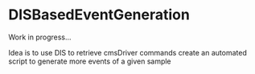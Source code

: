 # DISBasedEventGeneration

Work in progress...

Idea is to use DIS to retrieve cmsDriver commands create an automated script to generate more events of a given sample
